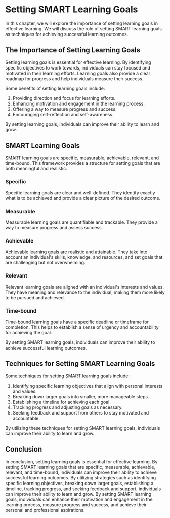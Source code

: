 Setting SMART Learning Goals
===============================================================

In this chapter, we will explore the importance of setting learning goals in effective learning. We will discuss the role of setting SMART learning goals as techniques for achieving successful learning outcomes.

The Importance of Setting Learning Goals
----------------------------------------

Setting learning goals is essential for effective learning. By identifying specific objectives to work towards, individuals can stay focused and motivated in their learning efforts. Learning goals also provide a clear roadmap for progress and help individuals measure their success.

Some benefits of setting learning goals include:

1. Providing direction and focus for learning efforts.
2. Enhancing motivation and engagement in the learning process.
3. Offering a way to measure progress and success.
4. Encouraging self-reflection and self-awareness.

By setting learning goals, individuals can improve their ability to learn and grow.

SMART Learning Goals
--------------------

SMART learning goals are specific, measurable, achievable, relevant, and time-bound. This framework provides a structure for setting goals that are both meaningful and realistic.

### Specific

Specific learning goals are clear and well-defined. They identify exactly what is to be achieved and provide a clear picture of the desired outcome.

### Measurable

Measurable learning goals are quantifiable and trackable. They provide a way to measure progress and assess success.

### Achievable

Achievable learning goals are realistic and attainable. They take into account an individual's skills, knowledge, and resources, and set goals that are challenging but not overwhelming.

### Relevant

Relevant learning goals are aligned with an individual's interests and values. They have meaning and relevance to the individual, making them more likely to be pursued and achieved.

### Time-bound

Time-bound learning goals have a specific deadline or timeframe for completion. This helps to establish a sense of urgency and accountability for achieving the goal.

By setting SMART learning goals, individuals can improve their ability to achieve successful learning outcomes.

Techniques for Setting SMART Learning Goals
-------------------------------------------

Some techniques for setting SMART learning goals include:

1. Identifying specific learning objectives that align with personal interests and values.
2. Breaking down larger goals into smaller, more manageable steps.
3. Establishing a timeline for achieving each goal.
4. Tracking progress and adjusting goals as necessary.
5. Seeking feedback and support from others to stay motivated and accountable.

By utilizing these techniques for setting SMART learning goals, individuals can improve their ability to learn and grow.

Conclusion
----------

In conclusion, setting learning goals is essential for effective learning. By setting SMART learning goals that are specific, measurable, achievable, relevant, and time-bound, individuals can improve their ability to achieve successful learning outcomes. By utilizing strategies such as identifying specific learning objectives, breaking down larger goals, establishing a timeline, tracking progress, and seeking feedback and support, individuals can improve their ability to learn and grow. By setting SMART learning goals, individuals can enhance their motivation and engagement in the learning process, measure progress and success, and achieve their personal and professional aspirations.
